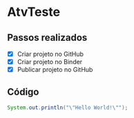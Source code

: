 # AtvTeste

## Passos realizados

- [x] Criar projeto no GitHub
- [x] Criar projeto no Binder
- [x] Publicar projeto no GitHub

## Código

```java
System.out.println("\"Hello World!\"");
```
